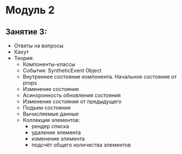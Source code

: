 # Модуль 2

## Занятие 3:

- Ответы на вопросы
- Кахут
- Теория:
  - Компоненты-классы
  - События: SyntheticEvent Object
  - Внутреннее состояние компонента. Начальное состояние от props
  - Изменение состояния
  - Асинхронность обновления состояния
  - Изменение состояния от предыдущего
  - Подъем состояния
  - Вычисляемые данные
  - Коллекция элементов:
    - рендер списка
    - удаление элемента
    - изменение элемента
    - подсчёт общего количества элементов
